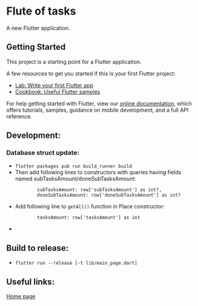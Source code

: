 # Flute of tasks

A new Flutter application.

## Getting Started

This project is a starting point for a Flutter application.

A few resources to get you started if this is your first Flutter project:

- [Lab: Write your first Flutter app](https://flutter.dev/docs/get-started/codelab)
- [Cookbook: Useful Flutter samples](https://flutter.dev/docs/cookbook)

For help getting started with Flutter, view our
[online documentation](https://flutter.dev/docs), which offers tutorials,
samples, guidance on mobile development, and a full API reference.

## Development:

### Database struct update:

- `flutter packages pub run build_runner build`
- Then add following lines to constructors with queries having fields named subTasksAmount/doneSubTasksAmount:
    ```
            subTasksAmount: row['subTasksAmount'] as int?,
            doneSubTasksAmount: row['doneSubTasksAmount'] as int?
    ```
- Add following line to `getAll()` function in Place constructor:
    ```
            tasksAmount: row['tasksAmount'] as int
    ```
- 

## Build to release:

- `flutter run --release [-t lib/main_page.dart]`

## Useful links:

[Home page](https://sanshain.github.io/flute-of-tasks/)
